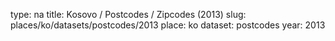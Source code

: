 type: na
title: Kosovo / Postcodes / Zipcodes (2013)
slug: places/ko/datasets/postcodes/2013
place: ko
dataset: postcodes
year: 2013
